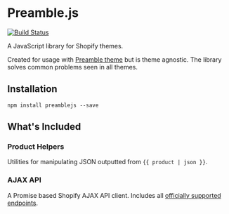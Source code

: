 Preamble.js
============================
[![Build Status](https://travis-ci.org/sdn90/preamblejs.svg?branch=master)](https://travis-ci.org/sdn90/preamblejs)

A JavaScript library for Shopify themes. 

Created for usage with [Preamble theme](https://github.com/sdn90/preamble) but is theme agnostic. The library solves common problems seen in all themes.

## Installation
`npm install preamblejs --save`

## What's Included


### Product Helpers
Utilities for manipulating JSON outputted from `{{ product | json }}`.

### AJAX API
A Promise based Shopify AJAX API client. Includes all [officially supported endpoints](https://docs.shopify.com/support/your-website/themes/can-i-use-ajax-api).

